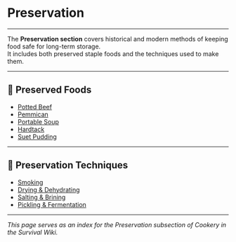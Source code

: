 # Preservation

---

The **Preservation section** covers historical and modern methods of keeping food safe for long-term storage.  
It includes both preserved staple foods and the techniques used to make them.  

---

## 🔹 Preserved Foods  
- [Potted Beef](potted-beef.md)  
- [Pemmican](pemmican.md)  
- [Portable Soup](portable-soup.md)  
- [Hardtack](hardtack.md)  
- [Suet Pudding](suet-pudding.md)  

---

## 🔹 Preservation Techniques  
- [Smoking](smoking.md)  
- [Drying & Dehydrating](drying-dehydrating.md)  
- [Salting & Brining](salting-brining.md)  
- [Pickling & Fermentation](pickling-fermentation.md)  

---

*This page serves as an index for the Preservation subsection of Cookery in the Survival Wiki.*
